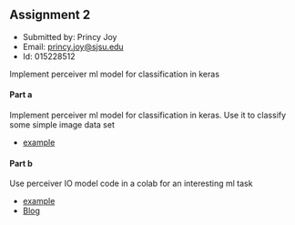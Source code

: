 ## Assignment 2

- Submitted by: Princy Joy
- Email: princy.joy@sjsu.edu
- Id: 015228512

Implement perceiver ml model for classification in keras

#### Part a
 Implement perceiver ml model for classification in keras. Use it to classify some simple image data set
- [example](https://keras.io/examples/vision/perceiver_image_classification/)

#### Part b
 Use perceiver IO model code in a colab for an interesting ml task 
- [example](https://github.com/2796gaurav/code_examples/tree/main/Perceiver) 
- [Blog](https://medium.com/analytics-vidhya/perceiver-io-a-general-architecture-for-structured-inputs-outputs-4ad669315e7f)

 
